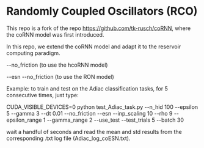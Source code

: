 # Randomly Coupled Oscillators (RCO)

This repo is a fork of the repo https://github.com/tk-rusch/coRNN, where the coRNN model was first introduced.

In this repo, we extend the coRNN model and adapt it to the reservoir computing paradigm.

--no_friction (to use the hcoRNN model)

--esn --no_friction (to use the RON model)

Example: to train and test on the Adiac classification tasks, for 5 consecutive times, just type:

CUDA_VISIBLE_DEVICES=0 python test_Adiac_task.py --n_hid 100 --epsilon 5 --gamma 3 --dt 0.01 --no_friction --esn --inp_scaling 10 --rho 9 --epsilon_range 1 --gamma_range 2 --use_test --test_trials 5 --batch 30

wait a handful of seconds and read the mean and std results from the corresponding .txt log file (Adiac_log_coESN.txt).

